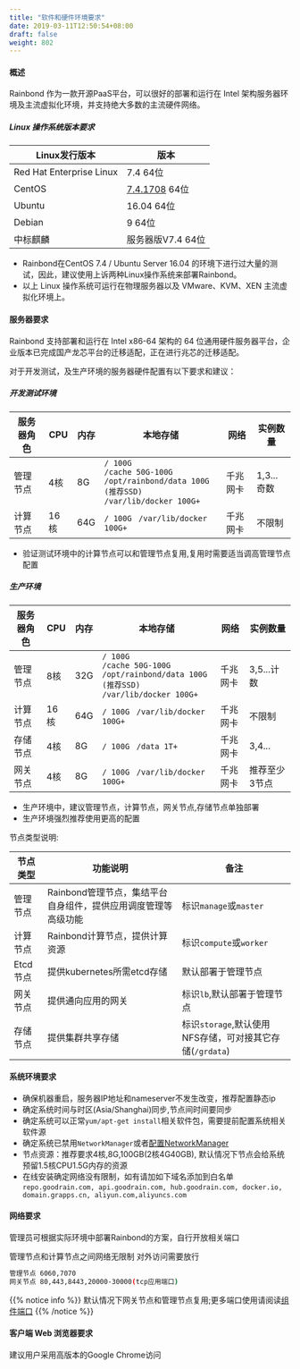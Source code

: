 ```yaml
---
title: "软件和硬件环境要求"
date: 2019-03-11T12:50:54+08:00
draft: false
weight: 802
---
```


#### 概述

Rainbond 作为一款开源PaaS平台，可以很好的部署和运行在 Intel 架构服务器环境及主流虚拟化环境，并支持绝大多数的主流硬件网络。

##### Linux 操作系统版本要求

|Linux发行版本|版本|
|--------|------------|
|Red Hat Enterprise Linux|7.4 64位|
|CentOS  | [7.4.1708](http://goodrain-pkg.oss-cn-shanghai.aliyuncs.com/system/CentOS/CentOS-7-x86_64-Minimal-1708.iso) 64位|
|Ubuntu  | 16.04 64位|
|Debian  | 9 64位|
|中标麒麟 | 服务器版V7.4 64位|

- Rainbond在CentOS 7.4 / Ubuntu Server 16.04 的环境下进行过大量的测试，因此，建议使用上诉两种Linux操作系统来部署Rainbond。
- 以上 Linux 操作系统可运行在物理服务器以及 VMware、KVM、XEN 主流虚拟化环境上。

#### 服务器要求

Rainbond 支持部署和运行在 Intel x86-64 架构的 64 位通用硬件服务器平台，企业版本已完成国产龙芯平台的迁移适配，正在进行兆芯的迁移适配。

对于开发测试，及生产环境的服务器硬件配置有以下要求和建议：

##### 开发测试环境

|服务器角色|CPU|内存|本地存储|网络|实例数量|
|--------|------------|------------|------------|------------|------------|
|管理节点| 4核|8G|`/ 100G`<br>`/cache 50G-100G`<br>`/opt/rainbond/data 100G (推荐SSD)`<br>`/var/lib/docker 100G+`|千兆网卡	|1,3...奇数|
|计算节点| 16核|64G|`/ 100G `  `/var/lib/docker 100G+ `|千兆网卡	|不限制|

- 验证测试环境中的计算节点可以和管理节点复用,复用时需要适当调高管理节点配置

##### 生产环境

|服务器角色|CPU|内存|本地存储|网络|实例数量|
|------|-----|-----|-----|-----|-----|
|管理节点| 8核|32G|`/ 100G`<br>`/cache 50G-100G`<br>`/opt/rainbond/data 100G (推荐SSD)`<br>`/var/lib/docker 100G+`|千兆网卡|3,5...计数|
|计算节点| 16核|64G|`/ 100G `  `/var/lib/docker 100G+ `|千兆网卡|不限制|
|存储节点|4核|8G|`/ 100G `  `/data 1T+ `|千兆网卡|3,4...|
|网关节点|4核|8G|`/ 100G `  `/var/lib/docker 100G+ `|千兆网卡|推荐至少3节点|

- 生产环境中，建议管理节点，计算节点，网关节点,存储节点单独部署
- 生产环境强烈推荐使用更高的配置

节点类型说明: 

|节点类型|功能说明|备注|
|-------|-------|-----|
|管理节点|Rainbond管理节点，集结平台自身组件，提供应用调度管理等高级功能|标识`manage`或`master`|
|计算节点|Rainbond计算节点，提供计算资源|标识`compute`或`worker`|
|Etcd节点|提供kubernetes所需etcd存储|默认部署于管理节点|
|网关节点|提供通向应用的网关|标识`lb`,默认部署于管理节点|
|存储节点|提供集群共享存储|标识`storage`,默认使用NFS存储，可对接其它存储(`/grdata`)|

#### 系统环境要求

* 确保机器重启，服务器IP地址和nameserver不发生改变，推荐配置静态ip
* 确定系统时间与时区(Asia/Shanghai)同步,节点间时间要同步
* 确定系统可以正常`yum/apt-get install`相关软件包，需要提前配置系统相关软件源
* 确定系统已禁用`NetworkManager`或者[配置NetworkManager](https://t.goodrain.com/t/calico-networkmanager/591)
* 节点资源：推荐要求4核,8G,100GB(2核4G40GB), 默认情况下节点会给系统预留1.5核CPU1.5G内存的资源
* 在线安装确定网络没有限制，如有请加如下域名添加到白名单 `repo.goodrain.com, api.goodrain.com, hub.goodrain.com, docker.io, domain.grapps.cn, aliyun.com,aliyuncs.com`

#### 网络要求

管理员可根据实际环境中部署Rainbond的方案，自行开放相关端口

管理节点和计算节点之间网络无限制
对外访问需要放行

```bash
管理节点 6060,7070
网关节点 80,443,8443,20000-30000(tcp应用端口)
```

{{% notice info %}}
默认情况下网关节点和管理节点复用;更多端口使用请阅读[组件端口](/user-operations/op-guide/required_ports/)
{{% /notice %}}

#### 客户端 Web 浏览器要求

建议用户采用高版本的Google Chrome访问